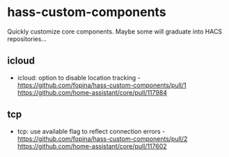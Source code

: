 # hass-custom-components

Quickly customize core components. Maybe some will graduate into HACS repositories...

## icloud

*  icloud: option to disable location tracking - https://github.com/fopina/hass-custom-components/pull/1 https://github.com/home-assistant/core/pull/117984

## tcp

*  tcp: use available flag to reflect connection errors - https://github.com/fopina/hass-custom-components/pull/2 https://github.com/home-assistant/core/pull/117602

